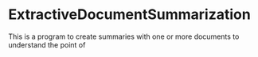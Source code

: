 # ExtractiveDocumentSummarization
This is a program to create summaries with one or more documents to understand the point of

